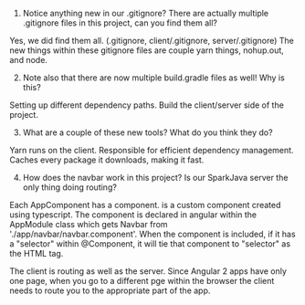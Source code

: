 1. Notice anything new in our .gitignore? There are actually multiple .gitignore files in this project, can you find them all?

Yes, we did find them all. (.gitignore, client/.gitignore, server/.gitignore) The new things within
these gitignore files are couple yarn things, nohup.out, and node.

2. Note also that there are now multiple build.gradle files as well! Why is this?
 
Setting up different dependency paths. Build the client/server side of the project.

3. What are a couple of these new tools? What do you think they do?

Yarn runs on the client. Responsible for efficient dependency management. Caches every package it downloads, making it fast.

4. How does the navbar work in this project? Is our SparkJava server the only thing doing routing?

Each AppComponent has a <navbar-component> component. <navbar-component> is a custom component created
using typescript. The component is declared in angular within the AppModule class which gets Navbar from './app/navbar/navbar.component'.
When the component is included, if it has a "selector" within @Component, it will tie that component to "selector" as the HTML tag.

The client is routing as well as the server. Since Angular 2 apps have only one page, when
you go to a different pge within the browser the client needs to route you to the appropriate
part of the app.



